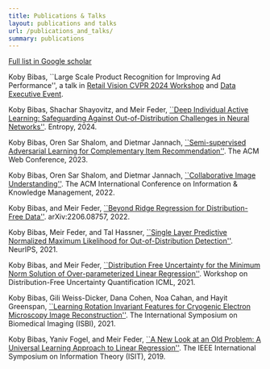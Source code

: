 ```yaml
---
title: Publications & Talks
layout: publications and talks
url: /publications_and_talks/
summary: publications
---
```


[Full list in Google scholar](https://scholar.google.com/citations?user=MYsSRvYAAAAJ&hl=iw)


Koby Bibas, ``Large Scale Product Recognition for Improving Ad Performance'', a talk in [Retail Vision CVPR 2024 Workshop](https://retailvisionworkshop.github.io/) and [Data Executive Event](https://lu.ma/bb0jxa36).
 
Koby Bibas, Shachar Shayovitz, and Meir Feder, [``Deep Individual Active Learning: Safeguarding Against Out-of-Distribution Challenges in Neural Networks''](https://pubmed.ncbi.nlm.nih.gov/38392384/). Entropy, 2024. 

Koby Bibas, Oren Sar Shalom, and Dietmar Jannach, [``Semi-supervised Adversarial Learning for Complementary Item Recommendation''](https://arxiv.org/abs/2303.05812). The ACM Web Conference, 2023.

Koby Bibas, Oren Sar Shalom, and Dietmar Jannach, [``Collaborative Image Understanding''](https://arxiv.org/abs/2210.11907). The ACM International Conference on Information & Knowledge Management, 2022.

Koby Bibas, and Meir Feder, [``Beyond Ridge Regression for Distribution-Free Data''](https://arxiv.org/abs/2206.08757). arXiv:2206.08757, 2022.

Koby Bibas, Meir Feder, and Tal Hassner, [``Single Layer Predictive Normalized Maximum Likelihood for Out-of-Distribution Detection''](https://arxiv.org/abs/2110.09246). NeurIPS, 2021.

Koby Bibas, and Meir Feder, [``Distribution Free Uncertainty for the Minimum Norm Solution of Over-parameterized Linear Regression''](https://arxiv.org/pdf/2102.07181). Workshop on Distribution-Free Uncertainty Quantification ICML, 2021.

Koby Bibas, Gili Weiss-Dicker, Dana Cohen, Noa Cahan, and Hayit Greenspan, [``Learning Rotation Invariant Features for Cryogenic Electron Microscopy Image Reconstruction''](https://arxiv.org/abs/2101.03549). The International Symposium on Biomedical Imaging (ISBI), 2021.

Koby Bibas, Yaniv Fogel, and Meir Feder, [``A New Look at an Old Problem: A Universal Learning Approach to Linear Regression''](https://arxiv.org/abs/1905.04708). The IEEE International Symposium on Information Theory (ISIT), 2019.